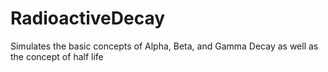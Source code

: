 # RadioactiveDecay
Simulates the basic concepts of Alpha, Beta, and Gamma Decay as well as the concept of half life
